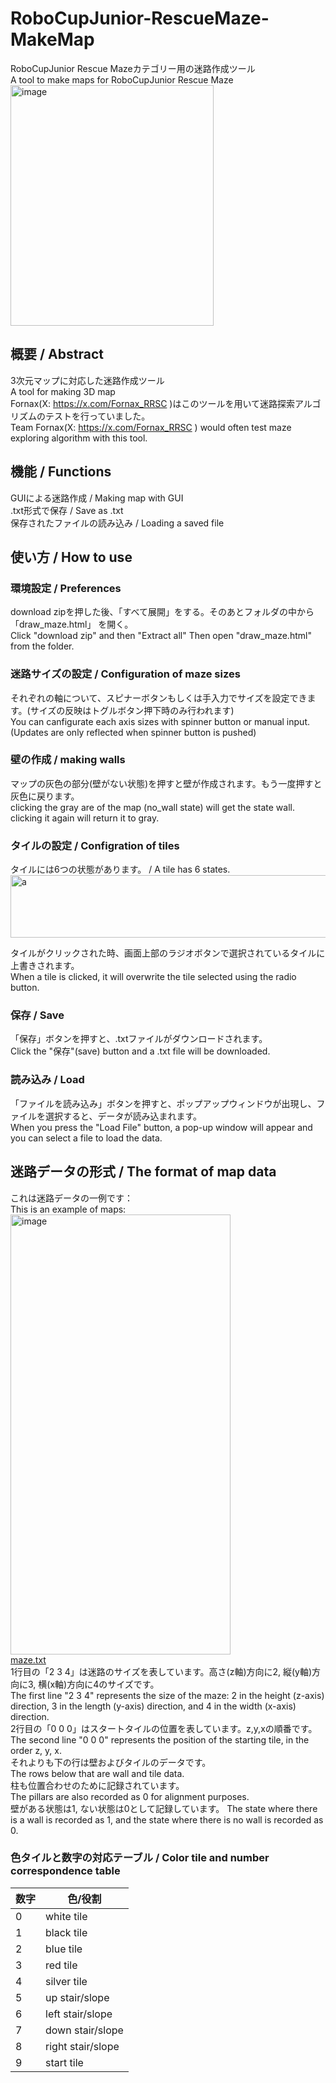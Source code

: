 # RoboCupJunior-RescueMaze-MakeMap

RoboCupJunior Rescue Mazeカテゴリー用の迷路作成ツール  
A tool to make maps for RoboCupJunior Rescue Maze  
<img width="325" height="385" alt="image" src="https://github.com/user-attachments/assets/e3765b67-b9ef-4a15-a5c1-2c3cd559549f" />


## 概要 / Abstract
3次元マップに対応した迷路作成ツール  
A tool for making 3D map  
Fornax(X: https://x.com/Fornax_RRSC )はこのツールを用いて迷路探索アルゴリズムのテストを行っていました。  
Team Fornax(X: https://x.com/Fornax_RRSC ) would often test maze exploring algorithm with this tool.  

## 機能 / Functions
GUIによる迷路作成 / 
 Making map with GUI  
.txt形式で保存 /
 Save as .txt  
保存されたファイルの読み込み /
 Loading a saved file

## 使い方 / How to use

### 環境設定 / Preferences
download zipを押した後、「すべて展開」をする。そのあとフォルダの中から「draw_maze.html」 を開く。  
Click "download zip" and then "Extract all" Then open "draw_maze.html" from the folder.

### 迷路サイズの設定 / Configuration of maze sizes
それぞれの軸について、スピナーボタンもしくは手入力でサイズを設定できます。(サイズの反映はトグルボタン押下時のみ行われます)  
You can canfigurate each axis sizes with spinner button or manual input. (Updates are only reflected when spinner button is pushed)  

### 壁の作成 / making walls  
マップの灰色の部分(壁がない状態)を押すと壁が作成されます。もう一度押すと灰色に戻ります。  
clicking the gray are of the map (no_wall state) will get the state wall. clicking it again will return it to gray.  

### タイルの設定 / Configration of tiles
タイルには6つの状態があります。 / A tile has 6 states.  
<img width="856" height="100" alt="a" src="https://github.com/user-attachments/assets/f6f65ea4-887a-4927-88c3-d0234e269306" />

タイルがクリックされた時、画面上部のラジオボタンで選択されているタイルに上書きされます。  
When a tile is clicked, it will overwrite the tile selected using the radio button.

### 保存 / Save
「保存」ボタンを押すと、.txtファイルがダウンロードされます。  
Click the "保存"(save) button and a .txt file will be downloaded.

### 読み込み / Load  
「ファイルを読み込み」ボタンを押すと、ポップアップウィンドウが出現し、ファイルを選択すると、データが読み込まれます。  
When you press the "Load File" button, a pop-up window will appear and you can select a file to load the data.

## 迷路データの形式 / The format of map data
これは迷路データの一例です：  
This is an example of maps:  
<img width="352" height="704" alt="image" src="https://github.com/user-attachments/assets/3bf9d3fe-2ca7-47b5-b9c2-e020bd57b37c" />  
[maze.txt](https://github.com/user-attachments/files/21542380/maze.txt)  
1行目の「2 3 4」は迷路のサイズを表しています。高さ(z軸)方向に2, 縦(y軸)方向に3, 横(x軸)方向に4のサイズです。  
The first line "2 3 4" represents the size of the maze: 2 in the height (z-axis) direction, 3 in the length (y-axis) direction, and 4 in the width (x-axis) direction.  
2行目の「0 0 0」はスタートタイルの位置を表しています。z,y,xの順番です。  
The second line "0 0 0" represents the position of the starting tile, in the order z, y, x.  
それよりも下の行は壁およびタイルのデータです。  
The rows below that are wall and tile data.  
柱も位置合わせのために記録されています。  
The pillars are also recorded as 0 for alignment purposes.  
壁がある状態は1, ない状態は0として記録しています。
The state where there is a wall is recorded as 1, and the state where there is no wall is recorded as 0.

### 色タイルと数字の対応テーブル / Color tile and number correspondence table
| 数字 | 色/役割 |
| ---- | ---- |
| 0 | white tile |
| 1 | black tile |
| 2 | blue tile |
| 3 | red tile |
| 4 | silver tile |
| 5 | up stair/slope |
| 6 | left stair/slope |
| 7 | down stair/slope |
| 8 | right stair/slope |
| 9 | start tile |
